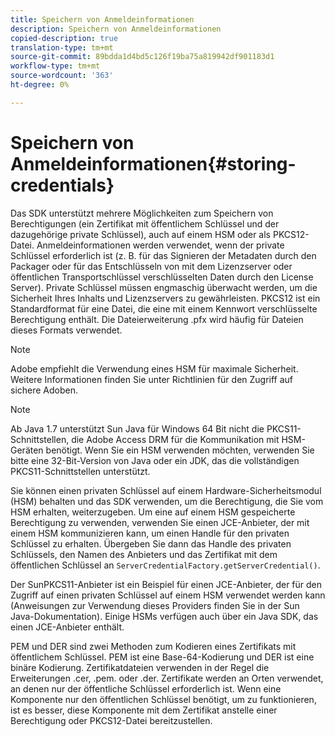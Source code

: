 ```yaml
---
title: Speichern von Anmeldeinformationen
description: Speichern von Anmeldeinformationen
copied-description: true
translation-type: tm+mt
source-git-commit: 89bdda1d4bd5c126f19ba75a819942df901183d1
workflow-type: tm+mt
source-wordcount: '363'
ht-degree: 0%

---
```



# Speichern von Anmeldeinformationen{#storing-credentials}

Das SDK unterstützt mehrere Möglichkeiten zum Speichern von Berechtigungen (ein Zertifikat mit öffentlichem Schlüssel und der dazugehörige private Schlüssel), auch auf einem HSM oder als PKCS12-Datei. Anmeldeinformationen werden verwendet, wenn der private Schlüssel erforderlich ist (z. B. für das Signieren der Metadaten durch den Packager oder für das Entschlüsseln von mit dem Lizenzserver oder öffentlichen Transportschlüssel verschlüsselten Daten durch den License Server). Private Schlüssel müssen engmaschig überwacht werden, um die Sicherheit Ihres Inhalts und Lizenzservers zu gewährleisten. PKCS12 ist ein Standardformat für eine Datei, die eine mit einem Kennwort verschlüsselte Berechtigung enthält. Die Dateierweiterung .pfx wird häufig für Dateien dieses Formats verwendet.

>[!NOTE]
>
>Adobe empfiehlt die Verwendung eines HSM für maximale Sicherheit. Weitere Informationen finden Sie unter Richtlinien für den Zugriff auf sichere Adoben.

>[!NOTE]
>
>Ab Java 1.7 unterstützt Sun Java für Windows 64 Bit nicht die PKCS11-Schnittstellen, die Adobe Access DRM für die Kommunikation mit HSM-Geräten benötigt. Wenn Sie ein HSM verwenden möchten, verwenden Sie bitte eine 32-Bit-Version von Java oder ein JDK, das die vollständigen PKCS11-Schnittstellen unterstützt.

Sie können einen privaten Schlüssel auf einem Hardware-Sicherheitsmodul (HSM) behalten und das SDK verwenden, um die Berechtigung, die Sie vom HSM erhalten, weiterzugeben. Um eine auf einem HSM gespeicherte Berechtigung zu verwenden, verwenden Sie einen JCE-Anbieter, der mit einem HSM kommunizieren kann, um einen Handle für den privaten Schlüssel zu erhalten. Übergeben Sie dann das Handle des privaten Schlüssels, den Namen des Anbieters und das Zertifikat mit dem öffentlichen Schlüssel an `ServerCredentialFactory.getServerCredential()`.

Der SunPKCS11-Anbieter ist ein Beispiel für einen JCE-Anbieter, der für den Zugriff auf einen privaten Schlüssel auf einem HSM verwendet werden kann (Anweisungen zur Verwendung dieses Providers finden Sie in der Sun Java-Dokumentation). Einige HSMs verfügen auch über ein Java SDK, das einen JCE-Anbieter enthält.

PEM und DER sind zwei Methoden zum Kodieren eines Zertifikats mit öffentlichem Schlüssel. PEM ist eine Base-64-Kodierung und DER ist eine binäre Kodierung. Zertifikatdateien verwenden in der Regel die Erweiterungen .cer, .pem. oder .der. Zertifikate werden an Orten verwendet, an denen nur der öffentliche Schlüssel erforderlich ist. Wenn eine Komponente nur den öffentlichen Schlüssel benötigt, um zu funktionieren, ist es besser, diese Komponente mit dem Zertifikat anstelle einer Berechtigung oder PKCS12-Datei bereitzustellen.
